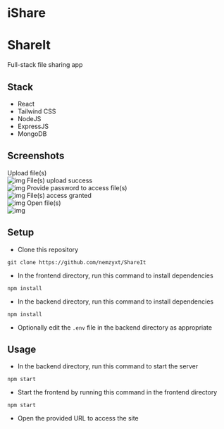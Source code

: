 # iShare
# ShareIt

Full-stack file sharing app

## Stack

- React
- Tailwind CSS
- NodeJS
- ExpressJS
- MongoDB

## Screenshots

Upload file(s) \
![img](https://github.com/nemzyxt/ShareIt/blob/main/scrshots/upload.png)
File(s) upload success \
![img](https://github.com/nemzyxt/ShareIt/blob/main/scrshots/uploaded.png)
Provide password to access file(s) \
![img](https://github.com/nemzyxt/ShareIt/blob/main/scrshots/access.png)
File(s) access granted \
![img](https://github.com/nemzyxt/ShareIt/blob/main/scrshots/accessed.png)
Open file(s) \
![img](https://github.com/nemzyxt/ShareIt/blob/main/scrshots/opened.png)

## Setup

- Clone this repository

```
git clone https://github.com/nemzyxt/ShareIt
```

- In the frontend directory, run this command to install dependencies

```
npm install
```

- In the backend directory, run this command to install dependencies

```
npm install
```

- Optionally edit the `.env` file in the backend directory as appropriate

## Usage

- In the backend directory, run this command to start the server

```
npm start
```

- Start the frontend by running this command in the frontend directory

```
npm start
```

- Open the provided URL to access the site
